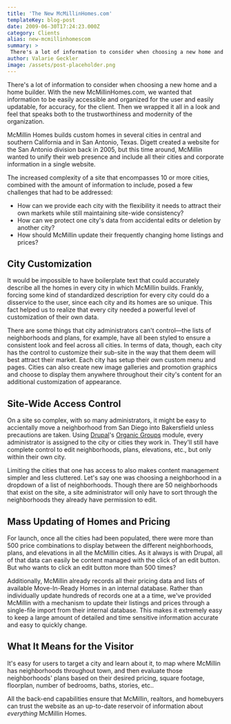 ```yaml
---
title: 'The New McMillinHomes.com'
templateKey: blog-post
date: 2009-06-30T17:24:23.000Z
category: Clients
alias: new-mcmillinhomescom
summary: > 
 There's a lot of information to consider when choosing a new home and a home builder. With the new McMillinHomes.com, we wanted that information to be easily accessible and organized for the user and easily updatable, for accuracy, for the client. Then we wrapped it all in a look and feel that speaks both to the trustworthiness and modernity of the organization. McMillin Homes builds custom homes in several cities in central and southern California and in San Antonio, Texas. Digett created a website for the San Antonio division back in 2005, but this time around, McMillin wanted to unify their web presence and include all their cities and corporate information in a single website. The increased complexity of a site that encompasses 10 or more cities, combined with the amount of information to include, posed a few challenges that had to be addressed:
author: Valarie Geckler
image: /assets/post-placeholder.png
---
```


There's a lot of information to consider when choosing a new home and a home builder. With the new McMillinHomes.com, we wanted that information to be easily accessible and organized for the user and easily updatable, for accuracy, for the client. Then we wrapped it all in a look and feel that speaks both to the trustworthiness and modernity of the organization.

McMillin Homes builds custom homes in several cities in central and southern California and in San Antonio, Texas. Digett created a website for the San Antonio division back in 2005, but this time around, McMillin wanted to unify their web presence and include all their cities and corporate information in a single website.

The increased complexity of a site that encompasses 10 or more cities, combined with the amount of information to include, posed a few challenges that had to be addressed:

*   How can we provide each city with the flexibility it needs to attract their own markets while still maintaining site-wide consistency?
*   How can we protect one city's data from accidental edits or deletion by another city?
*   How should McMillin update their frequently changing home listings and prices?

City Customization
------------------

It would be impossible to have boilerplate text that could accurately describe all the homes in every city in which McMillin builds. Frankly, forcing some kind of standardized description for every city could do a disservice to the user, since each city and its homes are so unique. This fact helped us to realize that every city needed a powerful level of customization of their own data.

There are some things that city administrators can't control—the lists of neighborhoods and plans, for example, have all been styled to ensure a consistent look and feel across all cities. In terms of data, though, each city has the control to customize their sub-site in the way that them deem will best attract their market. Each city has setup their own custom menu and pages. Cities can also create new image galleries and promotion graphics and choose to display them anywhere throughout their city's content for an additional customization of appearance.

Site-Wide Access Control
------------------------

On a site so complex, with so many administrators, it might be easy to accientally move a neighborhood from San Diego into Bakersfield unless precautions are taken. Using [Drupal](https://www.drupal.org/)'s [Organic Groups](https://www.drupal.org/project/og "Organic Groups") module, every administrator is assigned to the city or cities they work in. They'll still have complete control to edit neighborhoods, plans, elevations, etc., but only within their own city.

Limiting the cities that one has access to also makes content management simpler and less cluttered. Let's say one was choosing a neighborhood in a dropdown of a list of neighborhoods. Though there are 50 neighborhoods that exist on the site, a site administrator will only have to sort through the neighborhoods they already have permission to edit.

Mass Updating of Homes and Pricing
----------------------------------

For launch, once all the cities had been populated, there were more than 500 price combinations to display between the different neighborhoods, plans, and elevations in all the McMillin cities. As it always is with Drupal, all of that data can easily be content managed with the click of an edit button. But who wants to click an edit button more than 500 times?

Additionally, McMillin already records all their pricing data and lists of available Move-In-Ready Homes in an internal database. Rather than individually update hundreds of records one at a a time, we've provided McMillin with a mechanism to update their listings and prices through a single-file import from their internal database. This makes it extremely easy to keep a large amount of detailed and time sensitive information accurate and easy to quickly change.

What It Means for the Visitor
-----------------------------

It's easy for users to target a city and learn about it, to map where McMillin has neighborhoods throughout town, and then evaluate those neighborhoods' plans based on their desired pricing, square footage, floorplan, number of bedrooms, baths, stories, etc..

All the back-end capabilities ensure that McMillin, realtors, and homebuyers can trust the website as an up-to-date reservoir of information about _everything_ McMillin Homes.